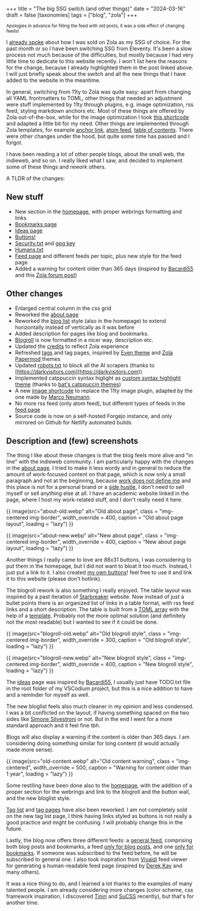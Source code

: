 +++
title = "The big SSG switch (and other things)"
date = "2024-03-16"
draft = false
[taxonomies]
tags = ["blog", "zola"]
+++

<small>Apologies in advance for filling the feed with old posts, it was a side effect of changing feeds!</small>

I [already spoke](/blog/rebuilding-my-academic-website-with-zola#zola) about how I was sold on Zola as my SSG of choice. For the past month or so I have been switching SSG from Eleventy. It's been a slow process not much because of the difficulties, but mostly because I had very little time to dedicate to this website recently.
I won't list here the reasons for the change, because I already highlighted them in the post linked above. I will just briefly speak about the switch and all the new things that I have added to the website in the meantime.

In general, switching from 11ty to Zola was quite easy: apart from changing all YAML frontmatters to TOML, other things that needed an adjustment were stuff implemented by 11ty through plugins, e.g. image optimization, rss feed, styling markdown anchors etc. Most of these things are offered by Zola out-of-the-box, while for the image optimization I took [this shortcode](https://gitlab.com/crepererum/blog/-/blob/master/templates/shortcodes/image.html?ref_type=heads) and adapted a little bit for my need. Other things are implemented through Zola templates, for example [anchor link](https://archaeo.cc/forgejo/andreatitolo/personal_blog_zola/src/branch/main/templates/anchor-link.html), [atom feed](https://archaeo.cc/forgejo/andreatitolo/personal_blog_zola/src/branch/main/templates/atom.xml), [table of contents](https://archaeo.cc/forgejo/andreatitolo/personal_blog_zola/src/branch/main/templates/partials/toc.html). There were other changes under the hood, but quite some time has passed and I forgot.

I have been reading a lot of other people blogs, about the small web, the indieweb, and so on. I really liked what I saw, and decided to implement some of these things and rework others.

A TLDR of the changes:

## New stuff

- New section in the [homepage](/), with proper webrings formatting and links
- [Bookmarks page](/bookmarks)
- [Ideas page](/ideas)
- [Buttons!](/about#buttons)
- [Security.txt](/.well-known/security.txt) and [gpg key](/files/pubkey.txt)
- [Humans.txt](/humans.txt)
- [Feed page](/rss) and different feeds per topic, plus new style for the feed page
- Added a warning for content older than 365 days (inspired by [Bacardi55](https://bacardi55.io/2024/02/12/adding-an-alert-on-old-posts-with-hugo/) and this [Zola forum post](https://zola.discourse.group/t/is-it-possible-to-compare-a-posts-date-to-now/1229/2))

## Other changes

- Enlarged central column in the css grid
- Reworked the [about page](/about)
- Reworked the [blog list](/blog) style (also in the homepage) to extend horizontally instead of vertically as it was before
- Added description for pages like blog and bookmarks.
- [Blogroll](/links) is now formatted in a nicer way, description etc.
- Updated the [credits](/credits) to reflect Zola experience
- Refreshed [tags](/tags) and tag pages, inspired by [Even theme](https://getzola.github.io/even) and [Zola Papermod](https://cydave.github.io/zola-theme-papermod/) themes
- Updated [robots.txt](/robots.txt) to block all the AI scrapers (thanks to [https://darkvisitors.com](https://darkvisitors.com))
- Implemented catppuccin syntax higlight as [custom syntax highlight theme](https://www.getzola.org/documentation/content/syntax-highlighting/#custom-highlighting-themes) (thanks to [bat's catppuccin themes](https://github.com/catppuccin/bat/tree/main/themes))
- A new [image shortcode](https://archaeo.cc/forgejo/andreatitolo/personal_blog_zola/src/branch/main/templates/shortcodes/image.html) to replace the 11ty image plugin, adapted by the one made by [Marco Neumann](https://gitlab.com/crepererum/blog/-/blob/master/templates/shortcodes/image.html?ref_type=heads).
- No more rss feed (only atom feed), but different types of feeds in the [feed page](/rss)
- Source code is now on a self-hosted Forgejo instance, and only mirrored on Github for Netlify automated builds

## Description and (few) screenshots

The thing I like about these changes is that the blog feels more alive and "in line" with the indieweb community. I am particularly happy with the changes in the [about page](/about). I tried to make it less wordy and in general to reduce the amount of work-focused content on that page, which is now only a small paragraph and not at the beginning, because [work does not define me](https://minutestomidnight.co.uk/blog/merge-personal-with-work/) and this place is not for a personal brand or a [side hustle](https://starbreaker.org/blog/rants/not-my-side-hustle/index.html), I don't need to sell myself or sell anything else at all. I have an academic website linked in the page, where I host my work-related stuff, and I don't really need it here.

{{ image(src="about-old.webp" alt="Old about page", class = "img-centered img-border", width_override = 400, caption = "Old about page layout", loading = "lazy") }}

{{ image(src="about-new.webp" alt="New about page", class = "img-centered img-border", width_override = 400, caption = "New about page layout", loading = "lazy") }}

Another things I really came to love are 88x31 buttons, I was considering to put them in the homepage, but I did not want to bloat it too much. Instead, I just put a link to it. I also created [my own buttons](/about#buttons)! feel free to use it and link it to this website (please don't hotlink).

The blogroll rework is also something I really enjoyed. The table layout was inspired by a past iteration of [Starbreaker](https://starbreaker.org) website. Now instead of just a bullet points there is an organized list of links in a table format, with rss feed links and a short description. The table is built from a [TOML array](https://archaeo.cc/forgejo/andreatitolo/personal_blog_zola/raw/branch/main/content/links.md) with the help of a [template](https://archaeo.cc/forgejo/andreatitolo/personal_blog_zola/src/branch/main/templates/blogroll.html). Probably not the more optimal solution (and definitely not the most readable) but I wanted to see if it could be done.

{{ image(src="blogroll-old.webp" alt="Old blogroll style", class = "img-centered img-border", width_override = 300, caption = "Old blogroll style", loading = "lazy") }}

{{ image(src="blogroll-new.webp" alt="New blogroll style", class = "img-centered img-border", width_override = 400, caption = "New blogroll style", loading = "lazy") }}

The [ideas](/ideas) page was inspired by [Bacardi55](https://bacardi55.io), I usually just have TODO.txt file in the root folder of my VSCodium project, but this is a nice addition to have and a reminder for myself as well.

The new bloglist feels also much cleaner in my opinion and less condensed. I was a bit conflicted on the layout, if having something spaced on the two sides like [Simone Silvestroni](https://minutestomidnight.co.uk/blog/) or not. But in the end I went for a more standard approach and it feel fine tbh.

Blogs will also display a warning if the content is older than 365 days. I am considering doing something similar for long content (it would actually made more sense).

{{ image(src="old-content.webp" alt="Old content warning", class = "img-centered", width_override = 500, caption = "Warning for content older than 1 year", loading = "lazy") }}

Some restiling have been done also to the [homepage](/), with the addition of a proper section for the webrings and link to the blogroll and the button wall, and the new bloglist style.

[Tag list](/tags) and [tag pages](/tags/blog/) have also been reworked. I am not completely sold on the new tag list page, I think having links styled as buttons is not really a good practice and might be confusing. I will probably change this in the future.

Lastly, the blog now offers three different feeds: a [general feed](/atom.xml), comprising both blog posts and bookmarks, a feed [only for blog posts](/blog/atom.xml), and one [only for bookmarks](/bookmarks/atom.xml). If someone was subscribed to the feed before, he will be subscribed to general one. I also took inspiration from [Vivaldi](https://vivaldi.com/) feed viewer for generating a human-readable feed page (inspired by [Derek Kay](https://darekkay.com/blog/rss-styling/) and many others).

It was a nice thing to do, and I learned a lot thanks to the examples of many talented people. I am already considering more changes (color scheme, css framework inspiration, I discovered [Tiniri](https://tiniri.vlad.studio/) and [SuCSS](https://speyll.github.io/suCSS/) recently), but that's for another time.